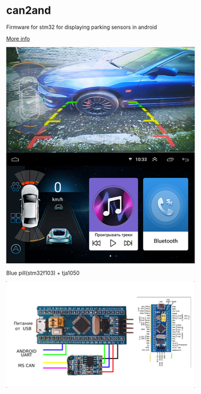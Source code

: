 # can2and
Firmware for stm32 for displaying parking sensors in android

[More info](https://www.drive2.ru/r/landrover/freelander/521042068802372396/)

![android](images/1.jpg)

Blue pill(stm32f103) + tja1050

![scheme](images/2.jpg)

